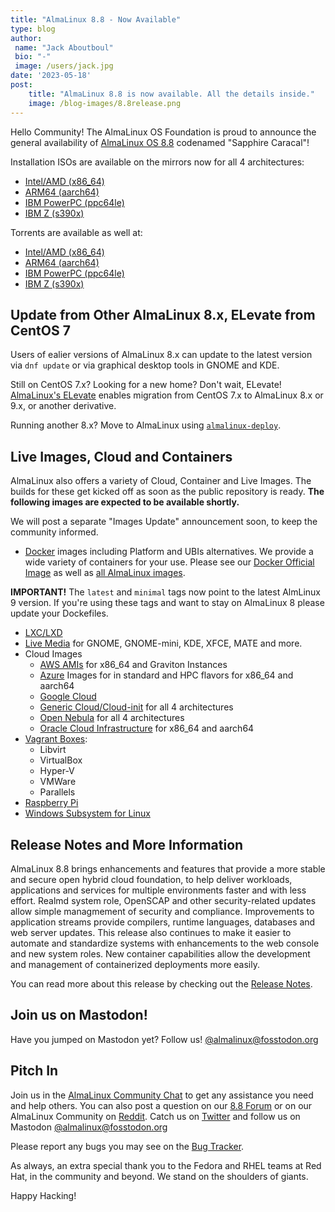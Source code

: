 ```yaml
---
title: "AlmaLinux 8.8 - Now Available"
type: blog
author: 
 name: "Jack Aboutboul"
 bio: "-"
 image: /users/jack.jpg
date: '2023-05-18'
post:
    title: "AlmaLinux 8.8 is now available. All the details inside."
    image: /blog-images/8.8release.png
---
```

Hello Сommunity! The AlmaLinux OS Foundation is proud to announce the general availability of [AlmaLinux OS 8.8](https://mirrors.almalinux.org/isos.html) codenamed "Sapphire Caracal"! 

Installation ISOs are available on the mirrors now for all 4 architectures:
* [Intel/AMD (x86_64)](https://mirrors.almalinux.org/isos/x86_64/8.8.html)
* [ARM64 (aarch64)](https://mirrors.almalinux.org/isos/aarch64/8.8.html)
* [IBM PowerPC (ppc64le)](https://mirrors.almalinux.org/isos/ppc64le/8.8.html)
* [IBM Z (s390x)](https://mirrors.almalinux.org/isos/s390x/8.8.html)

Torrents are available as well at:
* [Intel/AMD (x86_64)](https://repo.almalinux.org/almalinux/8.8/isos/x86_64/AlmaLinux-8.8-x86_64.torrent)
* [ARM64 (aarch64)](https://repo.almalinux.org/almalinux/8.8/isos/aarch64/AlmaLinux-8.8-aarch64.torrent)
* [IBM PowerPC (ppc64le)](https://repo.almalinux.org/almalinux/8.8/isos/ppc64le/AlmaLinux-8.8-ppc64le.torrent)
* [IBM Z (s390x)](https://repo.almalinux.org/almalinux/8.8/isos/s390x/AlmaLinux-8.8-s390x.torrent)

## Update from Other AlmaLinux 8.x, ELevate from CentOS 7
Users of ealier versions of AlmaLinux 8.x can update to the latest version via `dnf update` or via graphical desktop tools in GNOME and KDE.

Still on CentOS 7.x? Looking for a new home? Don't wait, ELevate! [AlmaLinux's ELevate](https://almalinux.org/elevate/) enables migration from CentOS 7.x to AlmaLinux 8.x  or 9.x, or another derivative.

Running another 8.x? Move to AlmaLinux using [`almalinux-deploy`](https://github.com/AlmaLinux/almalinux-deploy).


## Live Images, Cloud and Containers

AlmaLinux also offers a variety of Cloud, Container and Live Images. The builds for these get kicked off as soon as the public repository is ready. **The following images are expected to be available shortly.** 

We will post a separate "Images Update" announcement soon, to keep the community informed.

* [Docker](https://wiki.almalinux.org/containers/docker-images.html#about-almalinux-docker-images) images including Platform and UBIs alternatives. We provide a wide variety of containers for your use. Please see our [Docker Official Image](https://hub.docker.com/_/almalinux) as well as [all AlmaLinux images](https://hub.docker.com/u/almalinux). 

**IMPORTANT!** The `latest` and `minimal` tags now point to the latest AlmLinux 9 version. If you're using these tags and want to stay on AlmaLinux 8 please update your Dockefiles.

* [LXC/LXD](https://images.linuxcontainers.org/images/almalinux/) 
* [Live Media](https://wiki.almalinux.org/LiveMedia.html) for GNOME, GNOME-mini, KDE, XFCE, MATE and more.
* Cloud Images 
    * [AWS AMIs](https://wiki.almalinux.org/cloud/AWS.html) for x86_64 and Graviton Instances
    * [Azure](https://wiki.almalinux.org/cloud/Azure.html) Images for in standard and HPC flavors for x86_64 and aarch64 
    * [Google Cloud](https://wiki.almalinux.org/cloud/Google.html) 
    * [Generic Cloud/Cloud-init](https://wiki.almalinux.org/cloud/Generic-cloud-on-local.html) for all 4 architectures
    * [Open Nebula](https://wiki.almalinux.org/cloud/OpenNebula.html) for all 4 architectures
    * [Oracle Cloud Infrastructure](https://wiki.almalinux.org/cloud/OCI.html) for x86_64 and aarch64
* [Vagrant Boxes](https://app.vagrantup.com/almalinux):
    * Libvirt
    * VirtualBox
    * Hyper-V
    * VMWare
    * Parallels 
* [Raspberry Pi](https://wiki.almalinux.org/documentation/raspberry-pi.html)
* [Windows Subsystem for Linux](https://wiki.almalinux.org/documentation/wsl.html)

## Release Notes and More Information

AlmaLinux 8.8 brings enhancements and features that provide a more stable and secure open hybrid cloud foundation, to help deliver workloads, applications and services for multiple environments faster and with less effort. Realmd system role, OpenSCAP and other security-related updates allow simple managmement of security and compliance. Improvements to application streams provide compilers, runtime languages, databases and web server updates. This release also continues to make it easier to automate and standardize systems with enhancements to the web console and new system roles. New container capabilities allow the development and management of containerized deployments more easily. 

You can read more about this release by checking out the [Release Notes](https://wiki.almalinux.org/release-notes/8.8.html).

## Join us on Mastodon!
Have you jumped on Mastodon yet? Follow us! [@almalinux@fosstodon.org](https://fosstodon.org/@almalinux)

## Pitch In

Join us in the [AlmaLinux Community Chat](https://chat.almalinux.org) to get any assistance you need and help others. You can also post a question on our [8.8 Forum](https://almalinux.discourse.group/c/devel/8-8-stable/41) or on our AlmaLinux Community on [Reddit](https://reddit.com/r/almalinux). Catch us on [Twitter](https://twitter.com/almalinux) and follow us on Mastodon [@almalinux@fosstodon.org](https://fosstodon.org/@almalinux)

Please report any bugs you may see on the [Bug Tracker](https://bugs.almalinux.org/). 

As always, an extra special thank you to the Fedora and RHEL teams at Red Hat, in the community and beyond. We stand on the shoulders of giants.

Happy Hacking!
